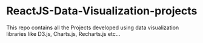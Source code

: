 # ReactJS-Data-Visualization-projects
 This repo contains all the Projects developed using data visualization libraries like D3.js, Charts.js, Recharts.js etc...
